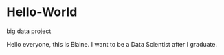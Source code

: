 # Hello-World
big data project

Hello everyone, this is Elaine. I want to be a Data Scientist after I graduate.
